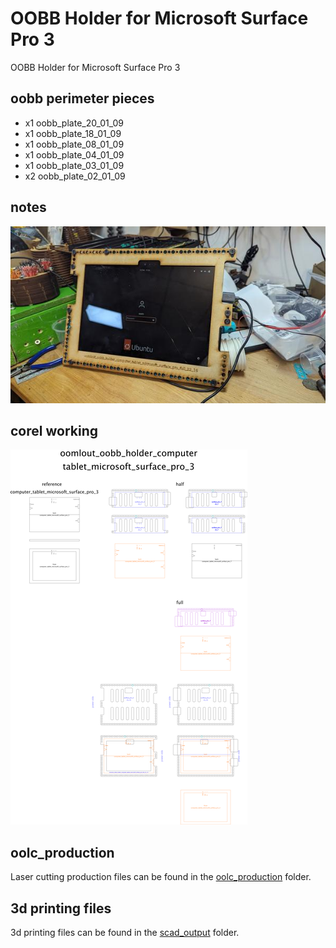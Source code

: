 # OOBB Holder for Microsoft Surface Pro 3
OOBB Holder for Microsoft Surface Pro 3  
## oobb perimeter pieces
* x1 oobb_plate_20_01_09  
* x1 oobb_plate_18_01_09
* x1 oobb_plate_08_01_09
* x1 oobb_plate_04_01_09
* x1 oobb_plate_03_01_09
* x2 oobb_plate_02_01_09
## notes  

[![](image_600.jpg)](image.jpg)















## corel working
![](working_600.png) 


















## oolc_production
Laser cutting production files can be found in the [oolc_production](oolc_production) folder.

## 3d printing files
3d printing files can be found in the [scad_output](scad_output) folder.

